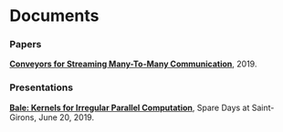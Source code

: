 # Documents

### Papers

**[Conveyors for Streaming Many-To-Many Communication](uconvey.pdf)**, 2019.

### Presentations

**[Bale: Kernels for Irregular Parallel Computation](Bale-StGirons-Final.pdf)**, Spare Days at Saint-Girons, June 20, 2019.
